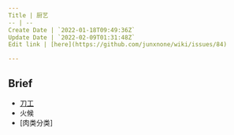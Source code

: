 ```yaml
---
Title | 厨艺
-- | --
Create Date | `2022-01-18T09:49:36Z`
Update Date | `2022-02-09T01:31:48Z`
Edit link | [here](https://github.com/junxnone/wiki/issues/84)

---
```

## Brief
- [刀工](/刀工)
- 火候
- [肉类分类]
